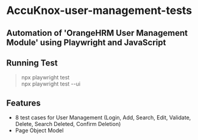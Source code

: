 # AccuKnox-user-management-tests  
## Automation of 'OrangeHRM User Management Module' using Playwright and JavaScript  
## Running Test  
> npx playwright test  
> npx playwright test --ui
## Features  
  + 8 test cases for User Management (Login, Add, Search, Edit, Validate, Delete, Search Deleted, Confirm Deletion)  
  + Page Object Model  
  

